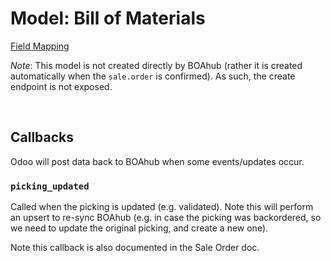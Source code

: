 # Model: Bill of Materials

[Field Mapping](stock-picking.jsonc)

*Note*: This model is not created directly by BOAhub (rather it is created automatically when the `sale.order` is confirmed). As such, the create endpoint is not exposed.

<br />

## Callbacks

Odoo will post data back to BOAhub when some events/updates occur.

### `picking_updated`

Called when the picking is updated (e.g. validated). Note this will perform an upsert to re-sync BOAhub (e.g. in case the picking was backordered, so we need to update the original picking, and create a new one).

Note this callback is also documented in the Sale Order doc.
